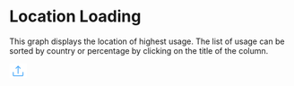# Location Loading

This graph displays the location of highest usage.  The list of usage can be sorted by country or percentage by clicking on the title of the column.

![](../../.gitbook/assets/image%20%2814%29.png)

